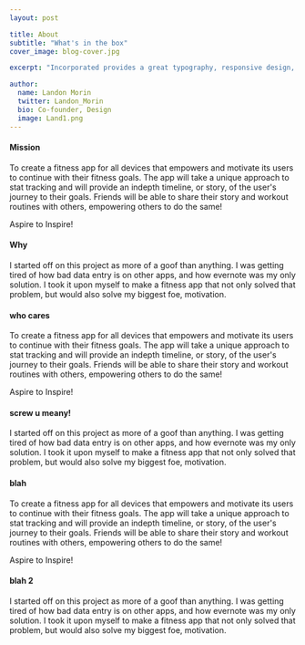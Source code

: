 ```yaml
---
layout: post

title: About
subtitle: "What's in the box"
cover_image: blog-cover.jpg

excerpt: "Incorporated provides a great typography, responsive design, author details, semantic markup and more."

author:
  name: Landon Morin
  twitter: Landon_Morin
  bio: Co-founder, Design
  image: Land1.png
---
```


#### Mission
To create a fitness app for all devices that empowers and motivate its users to continue with their fitness goals. The app will take a unique approach to stat tracking and will provide an indepth timeline, or story, of the user's journey to their goals. Friends will be able to share their story and workout routines with others, empowering others to do the same!

Aspire to Inspire!

#### Why
I started off on this project as more of a goof than anything. I was getting tired of how bad data entry is on other apps, and how evernote was my only solution. I took it upon myself to make a fitness app that not only solved that problem, but would also solve my biggest foe, motivation.


#### who cares
To create a fitness app for all devices that empowers and motivate its users to continue with their fitness goals. The app will take a unique approach to stat tracking and will provide an indepth timeline, or story, of the user's journey to their goals. Friends will be able to share their story and workout routines with others, empowering others to do the same!

Aspire to Inspire!

#### screw u meany!
I started off on this project as more of a goof than anything. I was getting tired of how bad data entry is on other apps, and how evernote was my only solution. I took it upon myself to make a fitness app that not only solved that problem, but would also solve my biggest foe, motivation.

#### blah
To create a fitness app for all devices that empowers and motivate its users to continue with their fitness goals. The app will take a unique approach to stat tracking and will provide an indepth timeline, or story, of the user's journey to their goals. Friends will be able to share their story and workout routines with others, empowering others to do the same!

Aspire to Inspire!

#### blah 2
I started off on this project as more of a goof than anything. I was getting tired of how bad data entry is on other apps, and how evernote was my only solution. I took it upon myself to make a fitness app that not only solved that problem, but would also solve my biggest foe, motivation.
